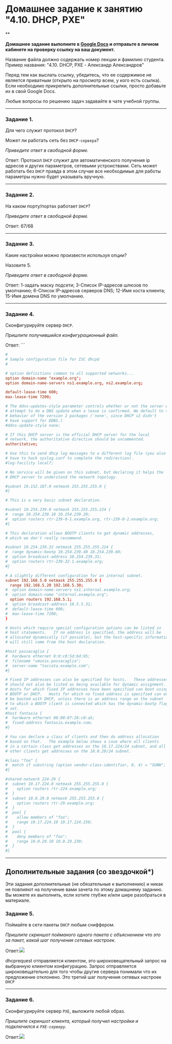 # Домашнее задание к занятию "4.10. DHCP, PXE"

**

**Домашнее задание выполните в [Google Docs](https://docs.google.com/) и отправьте в личном кабинете на проверку ссылку на ваш документ.**

Название файла должно содержать номер лекции и фамилию студента. Пример названия: "4.10. DHCP, PXE - Александр Александров"

Перед тем как выслать ссылку, убедитесь, что ее содержимое не является приватным (открыто на просмотр всем, у кого есть ссылка). Если необходимо прикрепить дополнительные ссылки, просто добавьте их в свой Google Docs.

Любые вопросы по решению задач задавайте в чате учебной группы.

---

### [](https://github.com/netology-code/snet-homeworks/blob/main/4-10.md#%D0%B7%D0%B0%D0%B4%D0%B0%D0%BD%D0%B8%D0%B5-1)Задание 1.

Для чего служит протокол `DHCP`?

Может ли работать сеть без `DHCP-сервера`?

_Приведите ответ в свободной форме._

Ответ: Протокол `DHCP` служит для автоматиченского получения ip адресов и других параметров, сетевыми устроиствами. Сеть может работать без `DHCP` правда в этом случае все необходимые для работы параметры нужно будет указывать вручную.

---

### [](https://github.com/netology-code/snet-homeworks/blob/main/4-10.md#%D0%B7%D0%B0%D0%B4%D0%B0%D0%BD%D0%B8%D0%B5-2)Задание 2.

На каком порту/портах работает `DHCP`?

_Приведите ответ в свободной форме._

Ответ: 67/68

---

### [](https://github.com/netology-code/snet-homeworks/blob/main/4-10.md#%D0%B7%D0%B0%D0%B4%D0%B0%D0%BD%D0%B8%D0%B5-3)Задание 3.

Какие настройки можно произвести используя опции?

Назовите 5.

_Приведите ответ в свободной форме._

Ответ: 1-задать маску подсети; 3-Список IP-адресов шлюзов по умолчанию; 6-Список IP-адресов серверов DNS; 12-Имя хоста клиента; 15-Имя домена DNS по умолчанию.

---

### [](https://github.com/netology-code/snet-homeworks/blob/main/4-10.md#%D0%B7%D0%B0%D0%B4%D0%B0%D0%BD%D0%B8%D0%B5-4)Задание 4.

Сконфигурируйте сервер `DHCP`.

_Пришлите получившийся конфигурационный файл._

Ответ: ```
```dhcpd.conf
#
# Sample configuration file for ISC dhcpd
#

# option definitions common to all supported networks...
option domain-name "example.org";
option domain-name-servers ns1.example.org, ns2.example.org;

default-lease-time 600;
max-lease-time 7200;

# The ddns-updates-style parameter controls whether or not the server will
# attempt to do a DNS update when a lease is confirmed. We default to the
# behavior of the version 2 packages ('none', since DHCP v2 didn't
# have support for DDNS.)
#ddns-update-style none;

# If this DHCP server is the official DHCP server for the local
# network, the authoritative directive should be uncommented.
authoritative;

# Use this to send dhcp log messages to a different log file (you also
# have to hack syslog.conf to complete the redirection).
#log-facility local7;

# No service will be given on this subnet, but declaring it helps the 
# DHCP server to understand the network topology.

#subnet 10.152.187.0 netmask 255.255.255.0 {
#}

# This is a very basic subnet declaration.

#subnet 10.254.239.0 netmask 255.255.255.224 {
#  range 10.254.239.10 10.254.239.20;
#  option routers rtr-239-0-1.example.org, rtr-239-0-2.example.org;
#}

# This declaration allows BOOTP clients to get dynamic addresses,
# which we don't really recommend.

#subnet 10.254.239.32 netmask 255.255.255.224 {
#  range dynamic-bootp 10.254.239.40 10.254.239.60;
#  option broadcast-address 10.254.239.31;
#  option routers rtr-239-32-1.example.org;
#}

# A slightly different configuration for an internal subnet.
subnet 192.168.5.0 netmask 255.255.255.0 {
  range 192.168.5.20 192.168.5.30;
#  option domain-name-servers ns1.internal.example.org;
#  option domain-name "internal.example.org";
  option routers 192.168.5.1;
#  option broadcast-address 10.5.5.31;
#  default-lease-time 600;
#  max-lease-time 7200;
}

# Hosts which require special configuration options can be listed in
# host statements.   If no address is specified, the address will be
# allocated dynamically (if possible), but the host-specific information
# will still come from the host declaration.

#host passacaglia {
#  hardware ethernet 0:0:c0:5d:bd:95;
#  filename "vmunix.passacaglia";
#  server-name "toccata.example.com";
#}

# Fixed IP addresses can also be specified for hosts.   These addresses
# should not also be listed as being available for dynamic assignment.
# Hosts for which fixed IP addresses have been specified can boot using
# BOOTP or DHCP.   Hosts for which no fixed address is specified can only
# be booted with DHCP, unless there is an address range on the subnet
# to which a BOOTP client is connected which has the dynamic-bootp flag
# set.
#host fantasia {
#  hardware ethernet 08:00:07:26:c0:a5;
#  fixed-address fantasia.example.com;
#}

# You can declare a class of clients and then do address allocation
# based on that.   The example below shows a case where all clients
# in a certain class get addresses on the 10.17.224/24 subnet, and all
# other clients get addresses on the 10.0.29/24 subnet.

#class "foo" {
#  match if substring (option vendor-class-identifier, 0, 4) = "SUNW";
#}

#shared-network 224-29 {
#  subnet 10.17.224.0 netmask 255.255.255.0 {
#    option routers rtr-224.example.org;
#  }
#  subnet 10.0.29.0 netmask 255.255.255.0 {
#    option routers rtr-29.example.org;
#  }
#  pool {
#    allow members of "foo";
#    range 10.17.224.10 10.17.224.250;
#  }
#  pool {
#    deny members of "foo";
#    range 10.0.29.10 10.0.29.230;
#  }
#}
```




---

## [](https://github.com/netology-code/snet-homeworks/blob/main/4-10.md#%D0%B4%D0%BE%D0%BF%D0%BE%D0%BB%D0%BD%D0%B8%D1%82%D0%B5%D0%BB%D1%8C%D0%BD%D1%8B%D0%B5-%D0%B7%D0%B0%D0%B4%D0%B0%D0%BD%D0%B8%D1%8F-%D1%81%D0%BE-%D0%B7%D0%B2%D0%B5%D0%B7%D0%B4%D0%BE%D1%87%D0%BA%D0%BE%D0%B9)Дополнительные задания (со звездочкой*)

Эти задания дополнительные (не обязательные к выполнению) и никак не повлияют на получение вами зачета по этому домашнему заданию. Вы можете их выполнить, если хотите глубже и/или шире разобраться в материале.

### [](https://github.com/netology-code/snet-homeworks/blob/main/4-10.md#%D0%B7%D0%B0%D0%B4%D0%B0%D0%BD%D0%B8%D0%B5-5)Задание 5.

Поймайте в сети пакеты `DHCP` любым сниффером.

_Пришлите скриншот пойманого одного пакета с объяснением что это за пакет, какой шаг получения сетевых настроек._

Ответ:![](attachmants/2023-03-06_10-17-30.png)

dhcprequest отправляется клиентом, это широковещательный запрос на выбранную клиентом конфигурацию. Запрос отправляется широковещательно для того чтобы другие сервера понимали что их предложение отклонено. Это третий шаг получения сетевых настроек `DHCP`

---

### [](https://github.com/netology-code/snet-homeworks/blob/main/4-10.md#%D0%B7%D0%B0%D0%B4%D0%B0%D0%BD%D0%B8%D0%B5-6)Задание 6.

Сконфигурируйте сервер `PXE`, выложите любой образ.

_Пришлите скриншот клиента, который получил настройки и подключился к `PXE-серверу`._

Ответ:![](attachmants/2023-03-06_09-53-59.png)
